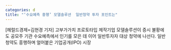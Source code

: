 ```yaml
---
categories: d
title: "‘수요예측 흥행’ 모델솔루션  일반청약 투자 포인트는"
---
```

[헤럴드경제=김현경 기자] 고부가가치 프로토타입 제작기업 모델솔루션이 증시 불황에도 공모주 기관 수요예측에서 인기를 모은 데 이어 일반투자자 대상 청약에 나선다. 일반 청약도 흥행하며 얼어붙은 기업공개(IPO) 시장